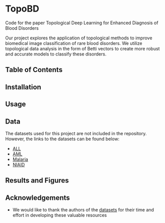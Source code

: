 # TopoBD
Code for the paper Topological Deep Learning for Enhanced Diagnosis of Blood Disorders <br />

Our project explores the application of topological methods to improve biomedical image classification of rare blood disorders. We utilize topological data analysis in the form of Betti vectors to create more robust and accurate models to classify these disorders. <br /> 

## Table of Contents






## Installation


## Usage



## Data
The datasets used for this project are not included in the repository. However, the links to the datasets can be found below: <br />
* [ALL](https://scotti.di.unimi.it/all/#)
* [AML](https://www.cancerimagingarchive.net/collection/aml-cytomorphology_mll_helmholtz/)
* [Malaria](https://lhncbc.nlm.nih.gov/LHC-downloads/downloads.html#malaria-datasets)
* [NIAID](https://data.niaid.nih.gov/resources?id=mendeley_38jtn4nzs6)
      
## Results and Figures

## Acknowledgements 
* We would like to thank the authors of the [datasets](#data) for their time and effort in developing these valuable resources
